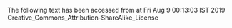 The following text has been accessed from at Fri Aug 9 00:13:03 IST 2019
Creative_Commons_Attribution-ShareAlike_License
